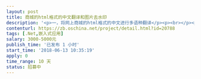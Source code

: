 ```yaml
---                
layout: post       
title: 商城的html格式的中文翻译和图片去水印           
description: '<p>一，将网上商城的html格式的中文进行多语种翻译</p><p><br></p><p>二，将html格式的图片进行去水印或删掉</p><p><br></p><p>以上功能需写进我的商城程序里面，使商城每次更新做到自动翻译和自动去除水印</p>'     
contenturl: https://zb.oschina.net/project/detail.html?id=20788      
tags: [.Net,嵌入式应用]            
salary: 3000-5000元          
publish_time: '已发布 1 小时'         
start_time: '2018-06-13 10:35:19'           
apply: 0                   
time_range: 10 天              
status: 招募中                  
---                 
```

